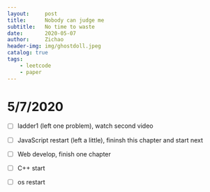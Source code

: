 ```yaml
---
layout:     post
title:      Nobody can judge me
subtitle:   No time to waste
date:       2020-05-07
author:     Zichao
header-img: img/ghostdoll.jpeg
catalog: true
tags:
    - leetcode
    - paper
---
```


# 5/7/2020

- [ ]  ladder1 (left one problem), watch second video

- [ ]  JavaScript restart (left a little), fininsh this chapter and start next

- [ ]  Web develop, finish one chapter

- [ ]  C++ start

- [ ]  os restart
